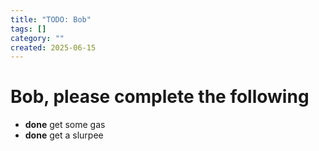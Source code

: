 ```yaml
---
title: "TODO: Bob"
tags: []
category: ""
created: 2025-06-15
---
```


# Bob, please complete the following
- **done** get some gas
- **done** get a slurpee

